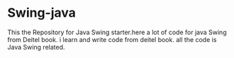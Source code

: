 Swing-java
==========
This the Repository for Java Swing starter.here a lot of code for java Swing from Deitel book.
i learn and write code from deitel book. all the code is Java Swing related.
